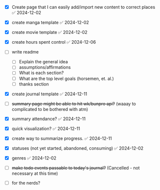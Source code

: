 

- [x] Create page that I can easily add/import new content to correct places ✅ 2024-12-02
- [x] create manga template ✅ 2024-12-02
- [x] create movie template ✅ 2024-12-02
- [x] create hours spent control ✅ 2024-12-06
- [ ] write readme
	- [ ] Explain the general idea
	- [ ] assumptions/affirmations
	- [ ] What is each section?
	- [ ] What are the top level goals (horsemen, et. al.)
	- [ ] thanks section
- [x] create journal template ✅ 2024-12-11
- [ ] ~~summary page might be able to hit wk/bunpro api?~~ (waaay to complicated to be bothered with atm)
- [x] summary attendance? ✅ 2024-12-11
- [x] quick visualization? ✅ 2024-12-11
- [x] create way to summarize progress. ✅ 2024-12-11
- [x] statuses (not yet started, abandoned, consuming) ✅ 2024-12-02
- [x] genres ✅ 2024-12-02
- [ ] ~~make todo events passable to today's journal?~~ (Cancelled - not necessary at this time)
- [ ] for the nerds?

